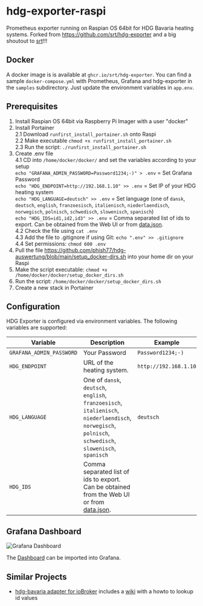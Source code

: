 # hdg-exporter-raspi

Prometheus exporter running on Raspian OS 64bit for HDG Bavaria heating systems. Forked from https://github.com/srt/hdg-exporter and a big shoutout to [srt](https://github.com/srt/hdg-exporter)!!!

## Docker

A docker image is is available at `ghcr.io/srt/hdg-exporter`.
You can find a sample `docker-compose.yml` with Prometheus, Grafana and hdg-exporter in the `samples` subdirectory.
Just update the environment variables in `app.env`.

## Prerequisites
1. Install Raspian OS 64bit via Raspberry Pi Imager with a user "docker"
2. Install Portainer<br>
   2.1 Download `runfirst_install_portainer.sh` onto Raspi<br>
   2.2 Make executable `chmod +x runfirst_install_portainer.sh`<br>
   2.3 Run the script: `./runfirst_install_portainer.sh`<br>
4. Create .env file<br>
   4.1 CD into `/home/docker/docker/` and set the variables according to your setup<br>
      `echo "GRAFANA_ADMIN_PASSWORD=Password1234;-)" > .env`  = Set Grafana Password<br>
      `echo "HDG_ENDPOINT=http://192.168.1.10" >> .env`       = Set IP of your HDG heating system<br>
      `echo "HDG_LANGUAGE=deutsch" >> .env`                   = Set language (one of `dansk`, `deutsch`, `english`, `franzoesisch`, `italienisch`, `niederlaendisch`, `norwegisch`, `polnisch`, `schwedisch`, `slowenisch`, `spanisch`)<br>
      `echo "HDG_IDS=id1,id2,id3" >> .env`                    = Comma separated list of ids to export. Can be obtained from the Web UI or from [data.json](data.json). <br>
   4.2 Check the file using `cat .env`<br>
   4.3 Add the file to .gitignore if using Git: `echo ".env" >> .gitignore`<br>
   4.4 Set permissions: `chmod 600 .env`<br>
4. Pull the file https://github.com/phish77/hdg-auswertung/blob/main/setup_docker-dirs.sh into your home dir on your Raspi
5. Make the script executable: `chmod +x /home/docker/docker/setup_docker_dirs.sh`
6. Run the script: `/home/docker/docker/setup_docker_dirs.sh`
7. Create a new stack in Portainer


## Configuration

HDG Exporter is configured via environment variables. The following variables are supported:

| Variable                  | Description                                                                                                                                              | Example               |
| ------------------------- | -------------------------------------------------------------------------------------------------------------------------------------------------------- | --------------------- |
| `GRAFANA_ADMIN_PASSWORD`  | Your Password                                                                                                                                            | `Password1234;-)`     |
| `HDG_ENDPOINT`            | URL of the heating system.                                                                                                                               | `http://192.168.1.10` |
| `HDG_LANGUAGE`            | One of `dansk`, `deutsch`, `english`, `franzoesisch`, `italienisch`, `niederlaendisch`, `norwegisch`, `polnisch`, `schwedisch`, `slowenisch`, `spanisch` | `deutsch`             |
| `HDG_IDS`                 | Comma separated list of ids to export. Can be obtained from the Web UI or from [data.json](data.json).                                                   |                       |

## Grafana Dashboard

![Grafana Dashboard](grafana/dashboard.png)

The [Dashboard](sample/grafana/provisioning/dashboards/HDG.json) can be imported into Grafana.

## Similar Projects

- [hdg-bavaria adapter for ioBroker](https://github.com/SteMaker/ioBroker.hdg-bavaria) includes a [wiki](https://github.com/SteMaker/ioBroker.hdg-bavaria/wiki) with a howto to lookup id values
